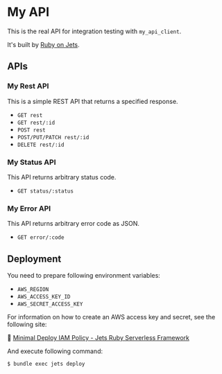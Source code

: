 # My API

This is the real API for integration testing with `my_api_client`.

It's built by [Ruby on Jets](https://rubyonjets.com/).

## APIs

### My Rest API

This is a simple REST API that returns a specified response.

* `GET rest`
* `GET rest/:id`
* `POST rest`
* `POST/PUT/PATCH rest/:id`
* `DELETE rest/:id`

### My Status API

This API returns arbitrary status code.

* `GET status/:status`

### My Error API

This API returns arbitrary error code as JSON.

* `GET error/:code`

## Deployment

You need to prepare following environment variables:

* `AWS_REGION`
* `AWS_ACCESS_KEY_ID`
* `AWS_SECRET_ACCESS_KEY`

For information on how to create an AWS access key and secret, see the following site:

:link: [Minimal Deploy IAM Policy \- Jets Ruby Serverless Framework](https://rubyonjets.com/docs/extras/minimal-deploy-iam/)


And execute following command:

```sh
$ bundle exec jets deploy
```
